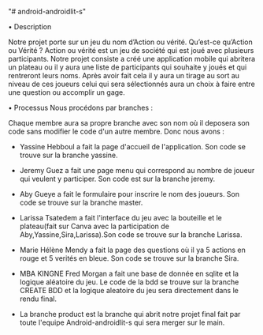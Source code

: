"# android-androidlit-s"

•	Description

Notre projet porte sur un jeu du nom d’Action ou vérité. Qu’est-ce qu’Action ou Vérité ?  Action ou vérité est un jeu de société qui est joué avec plusieurs participants. Notre projet consiste a créé une application mobile qui abritera un plateau ou il y aura une liste de participants qui souhaite y joués et qui rentreront leurs noms. Après avoir fait cela il y aura un tirage au sort au niveau de ces joueurs celui qui sera sélectionnés aura un choix à faire entre une question ou accomplir un gage. 

•	Processus
Nous procédons par branches :

Chaque membre aura sa propre branche avec son nom où il deposera son code sans modifier le code d'un autre membre. Donc nous avons :

- Yassine Hebboul a fait la page d'accueil de l'application. Son code se trouve sur la branche yassine.

- Jeremy Guez a fait une page menu qui correspond au nombre de joueur qui veulent y participer. Son code est sur la branche jeremy.

- Aby Gueye a fait le formulaire pour inscrire le nom des joueurs. Son code se trouve sur la branche master.

- Larissa Tsatedem a fait l'interface du jeu avec la bouteille et le plateau(fait sur Canva avec la participation de Aby,Yassine,Sira,Larissa).Son code se trouve sur la branche Larissa.

- Marie Hélène Mendy a fait la page des questions où il ya 5 actions en rouge et 5 verités en bleue. Son code se trouve sur la branche Sira.

- MBA KINGNE Fred Morgan a fait une base de donnée en sqlite et la logique aléatoire du jeu. Le code de la bdd se trouve sur la branche CREATE BDD et la logique aleatoire du jeu sera directement dans le rendu final.


-	La branche product est la branche qui abrit notre projet final fait par toute l'equipe Android-androidlit-s qui sera merger sur le main.




